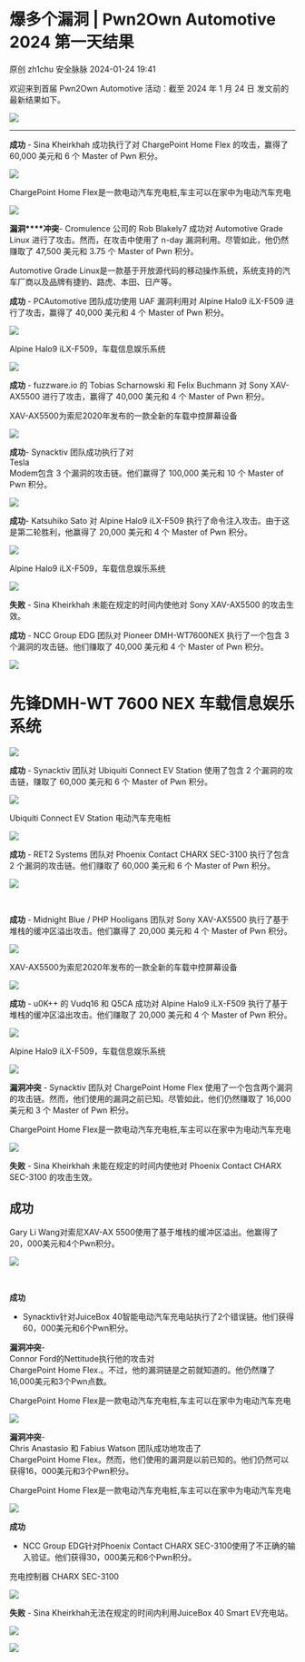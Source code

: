 #  爆多个漏洞 | Pwn2Own Automotive 2024 第一天结果   
原创 zh1chu  安全脉脉   2024-01-24 19:41  
  
欢迎来到首届 Pwn2Own Automotive 活动：截至 2024 年 1 月 24 日 发文前的最新结果如下。  
  
![](https://mmbiz.qpic.cn/mmbiz_png/DqSCFmLSbr6QJKgLzeSYGWXKjdJ1QdLrm9TYe8PsqX1q2gbdG86lAgviadiaOf4xbOyaMyC7DALxpBOjgPP5RVXg/640?wx_fmt=png&from=appmsg "")  
  
****  
**成功** - Sina Kheirkhah 成功执行了对 ChargePoint Home Flex 的攻击，赢得了 60,000 美元和 6 个 Master of Pwn 积分。  
  
![](https://mmbiz.qpic.cn/mmbiz_png/DqSCFmLSbr6QJKgLzeSYGWXKjdJ1QdLrCCQCqtULMdV0OYQmvXsL3aEc7ibRKiabpp5icoIgtrSBmH0XTPw4kSulQ/640?wx_fmt=png&from=appmsg "")  
  
ChargePoint Home Flex是一款电动汽车充电桩,车主可以在家中为电动汽车充电  
  
  
![](https://mmbiz.qpic.cn/mmbiz_png/DqSCFmLSbr6QJKgLzeSYGWXKjdJ1QdLrXQeO3gKPXUTne2dmzQgEPC4W1lV9Ng2vWaZR58NYaGeiaINcviaDPO7g/640?wx_fmt=png&from=appmsg "")  
  
  
  
  
**漏洞****冲突**- Cromulence 公司的 Rob Blakely7 成功对 Automotive Grade Linux 进行了攻击。然而，在攻击中使用了 n-day 漏洞利用。尽管如此，他仍然赚取了 47,500 美元和 3.75 个 Master of Pwn 积分。  
  
Automotive Grade Linux是一款基于开放源代码的移动操作系统，系统支持的汽车厂商以及品牌有捷豹、路虎、本田、日产等。  
  
  
  
**成功** - PCAutomotive 团队成功使用 UAF 漏洞利用对 Alpine Halo9 iLX-F509 进行了攻击，赢得了 40,000 美元和 4 个 Master of Pwn 积分。  
  
![](https://mmbiz.qpic.cn/mmbiz_png/DqSCFmLSbr6QJKgLzeSYGWXKjdJ1QdLr8AQHamPynbOcdD5L83KDkeHZl77fXUlicbcZIP83nC39oNMyMlVVKfQ/640?wx_fmt=png&from=appmsg "")  
  
Alpine Halo9 iLX-F509，车载信息娱乐系统  
  
![](https://mmbiz.qpic.cn/mmbiz_png/DqSCFmLSbr6QJKgLzeSYGWXKjdJ1QdLrFA9B31dHh5Z1TNYAupf4ytGRXDkFt7N0GXUaJ6BribyKHU93LLp0vYA/640?wx_fmt=png&from=appmsg "")  
  
  
  
**成功** - fuzzware.io 的 Tobias Scharnowski 和 Felix Buchmann 对 Sony XAV-AX5500 进行了攻击，赢得了 40,000 美元和 4 个 Master of Pwn 积分。  
  
XAV-AX5500为索尼2020年发布的一款全新的车载中控屏幕设备  
  
![](https://mmbiz.qpic.cn/mmbiz_png/DqSCFmLSbr6QJKgLzeSYGWXKjdJ1QdLr12YTgT8QA8gWVwNrHaFYHBDLYtiaedUa4zcHQVv0sKuwHcEic73ibQohA/640?wx_fmt=png&from=appmsg "")  
  
  
  
  
**成功**- Synacktiv 团队成功执行了对  
Tesla   
Modem包含 3 个漏洞的攻击链。他们赢得了 100,000 美元和 10 个 Master of Pwn 积分。  
  
![](https://mmbiz.qpic.cn/mmbiz_png/DqSCFmLSbr6QJKgLzeSYGWXKjdJ1QdLrZgYWPy4WDicoIuJkDHg0nBicamDrXnoz8GFxcMviaKtGVjWeV5ibkm4Beg/640?wx_fmt=png&from=appmsg "")  
  
  
  
**成功**- Katsuhiko Sato 对 Alpine Halo9 iLX-F509 执行了命令注入攻击。由于这是第二轮胜利，他赢得了 20,000 美元和 4 个 Master of Pwn 积分。  
  
![](https://mmbiz.qpic.cn/mmbiz_png/DqSCFmLSbr6QJKgLzeSYGWXKjdJ1QdLrFEmtZ16A1auyZdcKaD1UNKp8LxflFOxV24Emr6UYPVYdJ6jLtUXWCg/640?wx_fmt=png&from=appmsg "")  
  
Alpine Halo9 iLX-F509，车载信息娱乐系统  
  
![](https://mmbiz.qpic.cn/mmbiz_png/DqSCFmLSbr6QJKgLzeSYGWXKjdJ1QdLrFA9B31dHh5Z1TNYAupf4ytGRXDkFt7N0GXUaJ6BribyKHU93LLp0vYA/640?wx_fmt=png&from=appmsg "")  
  
  
  
**失败** - Sina Kheirkhah 未能在规定的时间内使他对 Sony XAV-AX5500 的攻击生效。  
  
  
**成功** - NCC Group EDG 团队对 Pioneer DMH-WT7600NEX 执行了一个包含 3 个漏洞的攻击链。他们赚取了 40,000 美元和 4 个 Master of Pwn 积分。  
  
![](https://mmbiz.qpic.cn/mmbiz_png/DqSCFmLSbr6QJKgLzeSYGWXKjdJ1QdLrRU51KwtqaREIFF2nmZibSehrnIyzOqy4P1ibOZY9QZkr2TSgaWpSafrw/640?wx_fmt=png&from=appmsg "")  
# 先锋DMH-WT 7600 NEX 车载信息娱乐系统  
  
![](https://mmbiz.qpic.cn/mmbiz_png/DqSCFmLSbr6QJKgLzeSYGWXKjdJ1QdLrEUdh5BOmGdwWM7Ozk8c9enOr2Wf5y5cvXrnCQlO4Nd5QbXIpXw1VeQ/640?wx_fmt=png&from=appmsg "")  
  
  
  
  
**成功** - Synacktiv 团队对 Ubiquiti Connect EV Station 使用了包含 2 个漏洞的攻击链，赚取了 60,000 美元和 6 个 Master of Pwn 积分。  
  
![](https://mmbiz.qpic.cn/mmbiz_jpg/DqSCFmLSbr6QJKgLzeSYGWXKjdJ1QdLrr7xOo9uh7icUp4Lp0ia7YCIdTcjBlryBHxN4UNmQfpdDdNhYiaOnEV2oQ/640?wx_fmt=jpeg&from=appmsg "")  
  
Ubiquiti Connect EV Station 电动汽车充电桩  
  
  
![](https://mmbiz.qpic.cn/mmbiz_png/DqSCFmLSbr6QJKgLzeSYGWXKjdJ1QdLrQRtkDj9BwgjUuo6m4D1NPZEzkWTLd9qb2u9tZvGEicrrBMmTruv8KrQ/640?wx_fmt=png&from=appmsg "")  
  
  
  
  
**成功** - RET2 Systems 团队对 Phoenix Contact CHARX SEC-3100 执行了包含 2 个漏洞的攻击链。他们赚取了 60,000 美元和 6 个 Master of Pwn 积分。  
  
![](https://mmbiz.qpic.cn/mmbiz_png/DqSCFmLSbr6QJKgLzeSYGWXKjdJ1QdLricsicUgphwj10Y8Gb3c9TSicR3x6V1j0uiaXRCFKiaoicCmPGQURcOJ3qrkA/640?wx_fmt=png&from=appmsg "")  
  
‍  
  
  
  
  
  
  
  
**成功** - Midnight Blue / PHP Hooligans 团队对 Sony XAV-AX5500 执行了基于堆栈的缓冲区溢出攻击。他们赢得了 20,000 美元和 4 个 Master of Pwn 积分。  
  
![](https://mmbiz.qpic.cn/mmbiz_jpg/DqSCFmLSbr6QJKgLzeSYGWXKjdJ1QdLr3UpjfQvCgjkph918jGmCGicRHYFKX2qo18icnM6MRC2DJ6zayibVYNH6Q/640?wx_fmt=jpeg&from=appmsg "")  
  
XAV-AX5500为索尼2020年发布的一款全新的车载中控屏幕设备  
  
![](https://mmbiz.qpic.cn/mmbiz_png/DqSCFmLSbr6QJKgLzeSYGWXKjdJ1QdLr12YTgT8QA8gWVwNrHaFYHBDLYtiaedUa4zcHQVv0sKuwHcEic73ibQohA/640?wx_fmt=png&from=appmsg "")  
  
  
**成功** - u0K++ 的 Vudq16 和 Q5CA 成功对 Alpine Halo9 iLX-F509 执行了基于堆栈的缓冲区溢出攻击。他们赚取了 20,000 美元和 4 个 Master of Pwn 积分。  
  
![](https://mmbiz.qpic.cn/mmbiz_jpg/DqSCFmLSbr6QJKgLzeSYGWXKjdJ1QdLrjLexzewJ0flb2UHtvbJX9G3XLkfYS2Oj8bKrQae7EwyKYk5cLec6AQ/640?wx_fmt=jpeg&from=appmsg "")  
  
Alpine Halo9 iLX-F509，车载信息娱乐系统  
  
![](https://mmbiz.qpic.cn/mmbiz_png/DqSCFmLSbr6QJKgLzeSYGWXKjdJ1QdLrFA9B31dHh5Z1TNYAupf4ytGRXDkFt7N0GXUaJ6BribyKHU93LLp0vYA/640?wx_fmt=png&from=appmsg "")  
  
  
**漏洞冲突** - Synacktiv 团队对 ChargePoint Home Flex 使用了一个包含两个漏洞的攻击链。然而，他们使用的漏洞之前已知。尽管如此，他们仍然赚取了 16,000 美元和 3 个 Master of Pwn 积分。  
  
ChargePoint Home Flex是一款电动汽车充电桩,车主可以在家中为电动汽车充电  
  
  
![](https://mmbiz.qpic.cn/mmbiz_png/DqSCFmLSbr6QJKgLzeSYGWXKjdJ1QdLrXQeO3gKPXUTne2dmzQgEPC4W1lV9Ng2vWaZR58NYaGeiaINcviaDPO7g/640?wx_fmt=png&from=appmsg "")  
  
  
  
**失败** - Sina Kheirkhah 未能在规定的时间内使他对 Phoenix Contact CHARX SEC-3100 的攻击生效。  
  
  
**成功**  
-  
Gary Li Wang对索尼XAV-AX 5500使用了基于堆栈的缓冲区溢出。他赢得了20，000美元和4个Pwn积分。  
  
  
![](https://mmbiz.qpic.cn/mmbiz_jpg/DqSCFmLSbr6QJKgLzeSYGWXKjdJ1QdLru0HZWxjDERzIvlGUqCTKk6Mdqayv9dccCicTNKoHJNkPsAL1pga5nrQ/640?wx_fmt=jpeg&from=appmsg "")  


                
              
  
  
**成功**  
- Synacktiv针对JuiceBox 40智能电动汽车充电站执行了2个错误链。他们获得60，000美元和6个Pwn积分。  
  
  
  
**漏洞冲突**-  
Connor Ford的Nettitude执行他的攻击对  
 ChargePoint Home Flex.。不过，他的漏洞链是之前就知道的。他仍然赚了16,000美元和3个Pwn点数。  
  
ChargePoint Home Flex是一款电动汽车充电桩,车主可以在家中为电动汽车充电  
  
  
![](https://mmbiz.qpic.cn/mmbiz_png/DqSCFmLSbr6QJKgLzeSYGWXKjdJ1QdLrXQeO3gKPXUTne2dmzQgEPC4W1lV9Ng2vWaZR58NYaGeiaINcviaDPO7g/640?wx_fmt=png&from=appmsg "")  
  
  
  
  
**漏洞冲突**-  
Chris Anastasio 和 Fabius Watson 团队成功地攻击了  
ChargePoint Home Flex。然而，他们使用的漏洞是以前已知的。他们仍然可以获得16，000美元和3个Pwn积分。  
  
  
ChargePoint Home Flex是一款电动汽车充电桩,车主可以在家中为电动汽车充电  
  
  
![](https://mmbiz.qpic.cn/mmbiz_png/DqSCFmLSbr6QJKgLzeSYGWXKjdJ1QdLrXQeO3gKPXUTne2dmzQgEPC4W1lV9Ng2vWaZR58NYaGeiaINcviaDPO7g/640?wx_fmt=png&from=appmsg "")  
  
  
**成功**  
- NCC Group EDG针对Phoenix Contact CHARX SEC-3100使用了不正确的输入验证。他们获得30，000美元和6个Pwn积分。  
  
充电控制器 CHARX SEC-3100  
  
![](https://mmbiz.qpic.cn/mmbiz_png/DqSCFmLSbr6QJKgLzeSYGWXKjdJ1QdLrDFl2S9JTPOBMaUhQbIEicLWeVtEvsul0A4ibtcm296N1oagKPiaXviceLQ/640?wx_fmt=png&from=appmsg "")  
  
  
**失败** - Sina Kheirkhah无法在规定的时间内利用JuiceBox 40 Smart EV充电站。  
  
  
  
  
  
![](https://mmbiz.qpic.cn/mmbiz_png/DqSCFmLSbr5YWpKBl2iacHw0bZZpky91E4Uha2iaTJmj9a2A7Fic4u1rRdu0Meian5Cpk8iarH4OmDwFTDVvBeGg9ww/640?wx_fmt=png "")  
  
![](https://mmbiz.qpic.cn/mmbiz_png/DqSCFmLSbr7BlD1oeUcSU8GklggqlJpWTb4SCW1IKVw8Rc6yQ3SrNiawlZ9T1YbU7DH1iats23luTFIkkT4ABE0g/640?wx_fmt=png "")  
  
  
